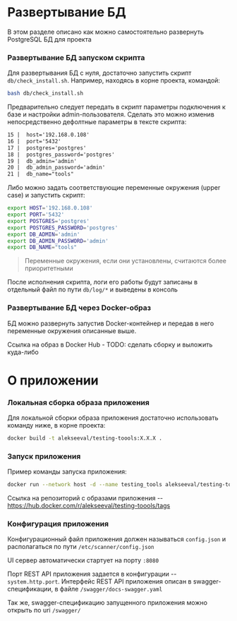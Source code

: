# Развертывание БД
В этом разделе описано как можно самостоятельно развернуть PostgreSQL БД для проекта

### Развертывание БД запуском скрипта
Для развертывания БД с нуля, достаточно запустить скрипт `db/check_install.sh`. Например, находясь в корне проекта, командой:
```bash
bash db/check_install.sh
```

Предварительно следует передать в скрипт параметры подключения к базе и настройки admin-пользователя.
Сделать это можно изменив непосредственно дефолтные параметры в тексте скрипта:
```txt
15 |  host='192.168.0.108'
16 |  port='5432'
17 |  postgres='postgres'
18 |  postgres_password='postgres'
19 |  db_admin='admin'
20 |  db_admin_password='admin'
21 |  db_name="tools"
```
Либо можно задать соответствующие переменные окружения (upper case) и запустить скрипт:
```bash
export HOST='192.168.0.108'
export PORT='5432'
export POSTGRES='postgres'
export POSTGRES_PASSWORD='postgres'
export DB_ADMIN='admin'
export DB_ADMIN_PASSWORD='admin'
export DB_NAME="tools"
```

> Переменные окружения, если они установлены, считаются более приоритетными

После исполнения скрипта, логи его работы будут записаны в отдельный файл по пути `db/log/*` и выведены в консоль

### Развертывание БД через Docker-образ

БД можно развернуть запустив Docker-контейнер и передав в него переменные окружения описанные выше.

Ссылка на образ в Docker Hub - TODO: сделать сборку и выложить куда-либо

# О приложении
### Локальная сборка образа приложения
Для локальной сборки образа приложения достаточно использовать команду ниже, в корне проекта:
```bash
docker build -t alekseeval/testing-toools:X.X.X .
```

### Запуск приложения
Пример команды запуска приложения:
```bash
docker run --network host -d --name testing_tools alekseeval/testing-toools:1.0.0
```
Ссылка на репозиторий с образами приложения -- https://hub.docker.com/r/alekseeval/testing-toools/tags

### Конфигурация приложения
Конфигурационный файл приложения должен называться `config.json` и располагаться по пути `/etc/scanner/config.json`

UI сервер автоматически стартует на порту `:8080`

Порт REST API приложения задается в конфигурации -- `system.http.port`. Интерфейс REST API приложения описан в swagger-спецификации, в файле `/swagger/docs-swagger.yaml`

Так же, swagger-спецификацию запущенного приложения можно открыть по uri `/swagger/`